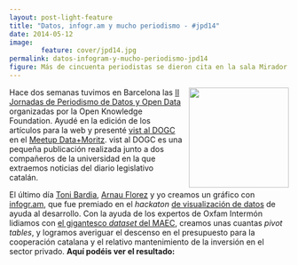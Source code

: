 ```yaml
---
layout: post-light-feature
title: "Datos, infogr.am y mucho periodismo - #jpd14"
date: 2014-05-12
image: 
        feature: cover/jpd14.jpg
permalink: datos-infogram-y-mucho-periodismo-jpd14
figure: Más de cincuenta periodistas se dieron cita en la sala Mirador del CCCB / CCCB
---
```

<p><img src="http://farm8.staticflickr.com/7096/14061507543_0d822c8915_n.jpg" style="width: 180px; float: right; margin-left: 10px"></p>

<p>Hace dos semanas tuvimos en Barcelona las <a href="http://periodismodatos.okfn.es">II Jornadas de Periodismo de Datos y Open Data</a> organizadas por la Open Knowledge Foundation. Ayudé en la edición de los artículos para la web y presenté <a href="http://vistaldogc.cat">vist al DOGC</a> en el <a href="http://periodismodatos.okfn.es/meetup/">Meetup Data+Moritz</a>. vist al DOGC es una pequeña publicación realizada junto a dos compañeros de la universidad en la que extraemos noticias del diario legislativo catalán. </p>

<p>El último día <a href="http://twitter.com/tonibardia">Toni Bardia</a>, <a href="http://twitter.com/arnaufc">Arnau Florez</a> y yo creamos un gráfico con <a href="http://infogr.am">infogr.am</a>, que fue premiado en el <em>hackaton</em> <a href="http://jpd14.hackdash.org/">de visualización de datos</a> de ayuda al desarrollo. Con la ayuda de los expertos de Oxfam Intermón lidiamos con <a href="http://bit.ly/boxJPD14">el gigantesco <em>dataset</em> del MAEC</a>, creamos unas cuantas <em>pivot tables</em>, y logramos averiguar el descenso en el presupuesto para la cooperación catalana y el relativo mantenimiento de la inversión en el sector privado. <strong>Aquí podéis ver el resultado:</strong></p>

<script id="infogram_0_cooperacion-un-asunto-privado" src="http://e.infogr.am/js/embed.js" type="text/javascript"></script>